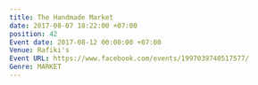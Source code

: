 ```yaml
---
title: The Handmade Market
date: 2017-08-07 18:22:00 +07:00
position: 42
Event date: 2017-08-12 00:00:00 +07:00
Venue: Rafiki's
Event URL: https://www.facebook.com/events/1997039740517577/
Genre: MARKET
---
```


